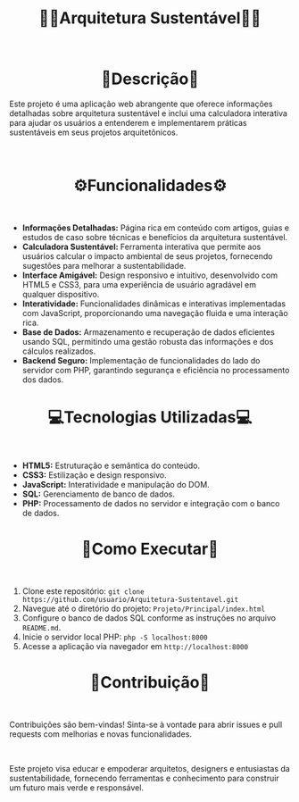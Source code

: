 <!DOCTYPE html>
<html lang="pt-BR">
<head>
    <meta charset="UTF-8">
    <meta name="viewport" content="width=device-width, initial-scale=1.0">
</head>
<body>

<h1 align="center">🏢🌳Arquitetura Sustentável🌳🏢</h1>
<br>

<h1 align="center">📢Descrição📢</h2>
<p>Este projeto é uma aplicação web abrangente que oferece informações detalhadas sobre arquitetura sustentável e inclui uma calculadora interativa para ajudar os usuários a entenderem e implementarem práticas sustentáveis em seus projetos arquitetônicos.</p>
<br>
<h1 align="center">⚙️Funcionalidades⚙️</h1>
<br>
<ul>
    <li><strong>Informações Detalhadas:</strong> Página rica em conteúdo com artigos, guias e estudos de caso sobre técnicas e benefícios da arquitetura sustentável.</li>
    <li><strong>Calculadora Sustentável:</strong> Ferramenta interativa que permite aos usuários calcular o impacto ambiental de seus projetos, fornecendo sugestões para melhorar a sustentabilidade.</li>
    <li><strong>Interface Amigável:</strong> Design responsivo e intuitivo, desenvolvido com HTML5 e CSS3, para uma experiência de usuário agradável em qualquer dispositivo.</li>
    <li><strong>Interatividade:</strong> Funcionalidades dinâmicas e interativas implementadas com JavaScript, proporcionando uma navegação fluida e uma interação rica.</li>
    <li><strong>Base de Dados:</strong> Armazenamento e recuperação de dados eficientes usando SQL, permitindo uma gestão robusta das informações e dos cálculos realizados.</li>
    <li><strong>Backend Seguro:</strong> Implementação de funcionalidades do lado do servidor com PHP, garantindo segurança e eficiência no processamento dos dados.</li>
</ul>

<h1 align="center">💻Tecnologias Utilizadas💻</h1>
<br>
<ul>
    <li><strong>HTML5:</strong> Estruturação e semântica do conteúdo.</li>
    <li><strong>CSS3:</strong> Estilização e design responsivo.</li>
    <li><strong>JavaScript:</strong> Interatividade e manipulação do DOM.</li>
    <li><strong>SQL:</strong> Gerenciamento de banco de dados.</li>
    <li><strong>PHP:</strong> Processamento de dados no servidor e integração com o banco de dados.</li>
</ul>
<h1 align="center">🔨Como Executar🔨</h1>
<br>
<ol>
    <li>Clone este repositório: <code>git clone https://github.com/usuario/Arquitetura-Sustentavel.git</code></li>
    <li>Navegue até o diretório do projeto: <code>Projeto/Principal/index.html</code></li>
    <li>Configure o banco de dados SQL conforme as instruções no arquivo <code>README.md</code>.</li>
    <li>Inicie o servidor local PHP: <code>php -S localhost:8000</code></li>
    <li>Acesse a aplicação via navegador em <code>http://localhost:8000</code></li>
</ol>

<h1 align="center">🤝Contribuição🤝</h1>
<br>
<p>Contribuições são bem-vindas! Sinta-se à vontade para abrir issues e pull requests com melhorias e novas funcionalidades.</p>

<br>
<p>Este projeto visa educar e empoderar arquitetos, designers e entusiastas da sustentabilidade, fornecendo ferramentas e conhecimento para construir um futuro mais verde e responsável.</p>

</body>
</html>
